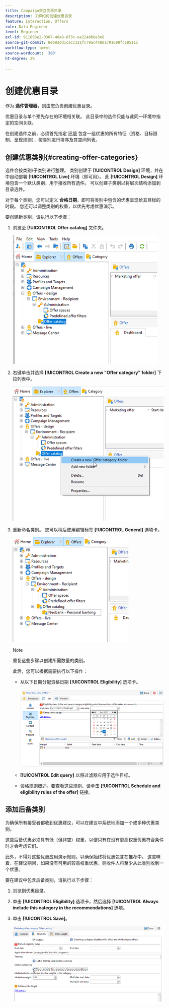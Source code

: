 ```yaml
---
title: Campaign交互优惠目录
description: 了解如何创建优惠目录
feature: Interaction, Offers
role: Data Engineer
level: Beginner
exl-id: 911096e2-0307-46a8-873c-ee2248b8e3e8
source-git-commit: 8eb92dd1cacc321fc79ac4480a791690fc18511c
workflow-type: tm+mt
source-wordcount: '380'
ht-degree: 2%

---
```


# 创建优惠目录

作为 **选件管理器**，则由您负责创建优惠目录。

优惠目录与单个预先存在的环境相关联。 此目录中的选件只能与此同一环境中指定的空间关联。

在创建选件之前，必须首先指定 [环境](interaction-env.md) 包含一组优惠的所有特征（资格、目标限制、呈现规则），按类别进行排序及其空间列表。

## 创建优惠类别{#creating-offer-categories}

选件会按类别/子类别进行整理。 类别创建于 **[!UICONTROL Design]** 环境，并在中自动部署 **[!UICONTROL Live]** 环境（即可用）。 此 **[!UICONTROL Design]** 环境包含一个默认类别，用于接收所有选件。 可以创建子类别以将层次结构添加到目录选件。

对于每个类别，您可以定义 **合格日期**，即可将类别中包含的优惠呈现给其目标的时段。 您还可以调整类别的权重，以优先考虑优惠演示。

要创建新类别，请执行以下步骤：

1. 浏览至 **[!UICONTROL Offer catalog]** 文件夹。

   ![](assets/offer_cat_create_001.png)

1. 右键单击并选择 **[!UICONTROL Create a new "Offer category" folder]** 下拉列表中。

   ![](assets/offer_cat_create_002.png)

1. 重新命名类别。 您可以稍后使用编辑标签 **[!UICONTROL General]** 选项卡。

   ![](assets/offer_cat_create_003.png)

   >[!NOTE]
   >
   >重复这些步骤以创建所需数量的类别。

   此后，您可以根据需要执行以下操作：

   * 从以下日期分配资格日期 **[!UICONTROL Eligibility]** 选项卡。

     ![](assets/offer_cat_create_004.png)

   * **[!UICONTROL Edit query]** 以将过滤器应用于选件目标。

   * 资格规则概述。要查看这些规则，请单击 **[!UICONTROL Schedule and eligibility rules of the offer]** 链接。

## 添加后备类别

为确保所有接受者都收到优惠建议，可以在建议中系统地添加一个或多种优惠类别。

这些后备优惠必须具有低（但非空）权重，以便只有在没有更高权重优惠符合条件时才会考虑它们。

此外，不得对这些优惠应用演示规则，以确保始终将优惠包含在推荐中。 这意味着，在建议期间，如果没有可用的较高权重优惠，则收件人将至少从此类别收到一个优惠。

要在建议中包含后备类别，请执行以下步骤：

1. 浏览到优惠目录。
1. 单击 **[!UICONTROL Eligibility]** 选项卡，然后选择 **[!UICONTROL Always include this category in the recommendations]** 选项。
1. 单击 **[!UICONTROL Save]**。

   ![](assets/offer_cat_default_001.png)
